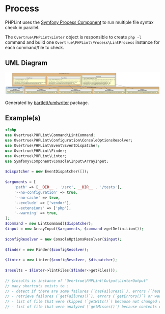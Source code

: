 # Process

PHPLint uses the [Symfony Process Component][symfony/process] to run multiple file syntax check in parallel.

The `Overtrue\PHPLint\Linter` object is responsible to create `php -l` command 
and build one `Overtrue\PHPLint\Process\LintProcess` instance for each command/file to check.

## UML Diagram

![UML Diagram](../assets/extension-uml-diagram.svg)

Generated by [bartlett/umlwriter][bartlett/umlwriter] package.

## Example(s)

```php
<?php
use Overtrue\PHPLint\Command\LintCommand;
use Overtrue\PHPLint\Configuration\ConsoleOptionsResolver;
use Overtrue\PHPLint\Event\EventDispatcher;
use Overtrue\PHPLint\Finder;
use Overtrue\PHPLint\Linter;
use Symfony\Component\Console\Input\ArrayInput;

$dispatcher = new EventDispatcher([]);

$arguments = [
    'path' => [__DIR__ . '/src', __DIR__ . '/tests'],
    '--no-configuration' => true,
    '--no-cache' => true,
    '--exclude' => ['vendor'],
    '--extensions' => ['php'],
    '--warning' => true,
];
$command = new LintCommand($dispatcher);
$input = new ArrayInput($arguments, $command->getDefinition());

$configResolver = new ConsoleOptionsResolver($input);

$finder = new Finder($configResolver);

$linter = new Linter($configResolver, $dispatcher);

$results = $linter->lintFiles($finder->getFiles());

// $results is instance of "Overtrue\PHPLint\Output\LinterOutput"
// many shortcuts exists to :
// - detect if there are some failures (`hasFailures()`), errors (`hasErrors()`) or warnings (`hasWarnings()`)
// - retrieve failures (`getFailures()`), errors (`getErrors()`) or warnings (`getWarnings()`) that were occurred
// - list of file that were skipped (`getHits()`) because not changed since previous run
// - list of file that were analyzed (`getMisses()`) because contents changed since previous run 
```

[bartlett/umlwriter]: https://github.com/llaville/umlwriter
[symfony/process]: https://github.com/symfony/process
